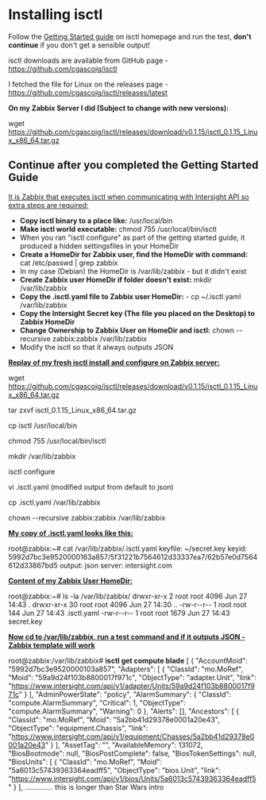 # Installing isctl

Follow the [Getting Started guide](https://isctl.netlify.app/) on isctl homepage and run the test, **don't continue** if you don't get a sensible output!

isctl downloads are available from GitHub page - https://github.com/cgascoig/isctl

I fetched the file for Linux on the releases page - https://github.com/cgascoig/isctl/releases/latest

**On my Zabbix Server I did (Subject to change with new versions):** 

wget https://github.com/cgascoig/isctl/releases/download/v0.1.15/isctl_0.1.15_Linux_x86_64.tar.gz







## Continue after you completed the Getting Started Guide

<u>It is Zabbix that executes isctl when communicating with Intersight API so extra steps are required;</u>

* **Copy isctl binary to a place like:** /usr/local/bin
* **Make isctl world executable:** chmod 755 /usr/local/bin/isctl
* When you ran "isctl configure" as part of the getting started guide, it produced a hidden settingsfiles in your HomeDir
* **Create a HomeDir for Zabbix user, find the HomeDir with command:** cat /etc/passwd | grep zabbix
* In my case (Debian) the HomeDir is /var/lib/zabbix - but it didn't exist
* **Create Zabbix user HomeDir if folder doesn't exist:** mkdir /var/lib/zabbix
* **Copy the .isctl.yaml file to Zabbix user HomeDir:** - cp ~/.isctl.yaml /var/lib/zabbix
* **Copy the Intersight Secret key (The file you placed on the Desktop) to Zabbix HomeDir**
* **Change Ownership to Zabbix User on HomeDir and isctl:** chown --recursive zabbix:zabbix /var/lib/zabbix
* Modify the isctl so that it always outputs JSON



**<u>Replay of my fresh isctl install and configure on Zabbix server:</u>**

wget https://github.com/cgascoig/isctl/releases/download/v0.1.15/isctl_0.1.15_Linux_x86_64.tar.gz

tar zxvf isctl_0.1.15_Linux_x86_64.tar.gz

cp isctl /usr/local/bin

chmod 755 /usr/local/bin/isctl

mkdir /var/lib/zabbix

isctl configure

vi .isctl.yaml (modified output from default to json)

cp .isctl.yaml /var/lib/zabbix

chown --recursive zabbix:zabbix /var/lib/zabbix



**<u>My copy of .isctl.yaml looks like this:</u>**

root@zabbix:~# cat /var/lib/zabbix/.isctl.yaml
keyfile: ~/secret.key
keyid: 5992d7bc3e9520000163a857/5f31221b7564612d33337ea7/62b57e0d7564612d33867bd5
output: json
server: intersight.com



**<u>Content of my Zabbix User HomeDir:</u>**

root@zabbix:~# ls -la /var/lib/zabbix/
drwxr-xr-x  2 root root 4096 Jun 27 14:43 .
drwxr-xr-x 30 root root 4096 Jun 27 14:30 ..
-rw-r--r--  1 root root  144 Jun 27 14:43 .isctl.yaml
-rw-r--r--  1 root root 1679 Jun 27 14:43 secret.key



**<u>Now cd to /var/lib/zabbix, run a test command and if it outputs JSON - Zabbix template will work</u>**

root@zabbix:/var/lib/zabbix# **isctl get compute blade**
[
  {
    "AccountMoid": "5992d7bc3e9520000103a857",
    "Adapters": [
      {
        "ClassId": "mo.MoRef",
        "Moid": "59a9d24f103b8800017f971c",
        "ObjectType": "adapter.Unit",
        "link": "https://www.intersight.com/api/v1/adapter/Units/59a9d24f103b8800017f971c"
      }
    ],
    "AdminPowerState": "policy",
    "AlarmSummary": {
      "ClassId": "compute.AlarmSummary",
      "Critical": 1,
      "ObjectType": "compute.AlarmSummary",
      "Warning": 0
    },
    "Alerts": [],
    "Ancestors": [
      {
        "ClassId": "mo.MoRef",
        "Moid": "5a2bb41d29378e0001a20e43",
        "ObjectType": "equipment.Chassis",
        "link": "https://www.intersight.com/api/v1/equipment/Chasses/5a2bb41d29378e0001a20e43"
      }
    ],
    "AssetTag": "",
    "AvailableMemory": 131072,
    "BiosBootmode": null,
    "BiosPostComplete": false,
    "BiosTokenSettings": null,
    "BiosUnits": [
      {
        "ClassId": "mo.MoRef",
        "Moid": "5a6013c57439363364eadff5",
        "ObjectType": "bios.Unit",
        "link": "https://www.intersight.com/api/v1/bios/Units/5a6013c57439363364eadff5"
      }
    ], ..............   this is longer than Star Wars intro


